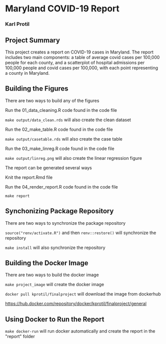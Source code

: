 # __Maryland COVID-19 Report__

### Karl Protil

## __Project Summary__
This project creates a report on COVID-19 cases in Maryland. The report includes two main components: a table of average covid cases per 100,000 people for each county, and a scatterplot of hospital admissions per 100,000 people and covid cases per 100,000, with each point representing a county in Maryland.

## __Building the Figures__
There are two ways to build any of the figures


Run the 01_data_cleaning.R code found in the code file

`make output/data_clean.rds` will also create the clean dataset

Run the 02_make_table.R code found in the code file

`make output/casetable.rds` will also create the case table

Run the 03_make_linreg.R code found in the code file

`make output/linreg.png` will also create the linear regression figure

The report can be generated several ways

Knit the report.Rmd file

Run the 04_render_report.R code found in the code file

`make report`

## __Synchonizing Package Repository__
There are two ways to synchronize the package repository

`source("renv/activate.R")` and then `renv::restore()` will synchronize the repository

`make install` will also synchronize the repository

## __Building the Docker Image__
There are two ways to build the docker image

`make project_image` will create the docker image

`docker pull kprotil/finalproject` will download the image from dockerhub

https://hub.docker.com/repository/docker/kprotil/finalproject/general

## __Using Docker to Run the Report__
`make docker-run` will run docker automatically and create the report in the "report" folder
